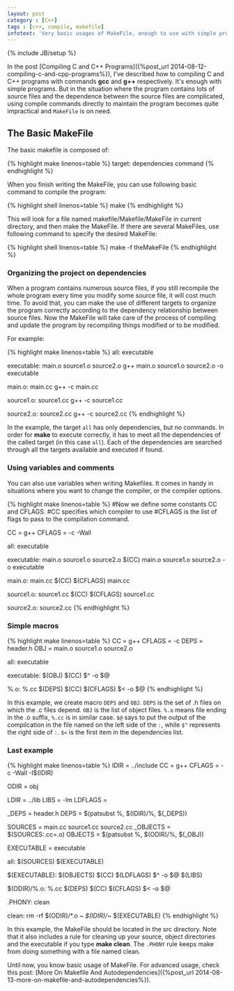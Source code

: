 ```yaml
---
layout: post
category : [C++]
tags : [c++, compile, makefile]
infotext: 'Very basic usages of MakeFile, enough to use with simple projects.'
---
```

{% include JB/setup %}

In the post [Compiling C and C++ Programs]({%post_url 2014-08-12-compiling-c-and-cpp-programs%}), I've described how to
compiling C and C++ programs with commands **gcc** and **g++** respectively. It's enough with simple programs. But in
the situation where the program contains lots of source files and the dependence between the source files are
complicated, using compile commands directly to maintain the program becomes quite impractical and `MakeFile` is on
need.

## The Basic MakeFile

The basic makefile is composed of:

{% highlight make linenos=table %}
target: dependencies
    command
{% endhighlight %}

When you finish writing the MakeFile, you can use following basic command to compile the program:

{% highlight shell linenos=table %}
make
{% endhighlight %}

This will look for a file named makefile/Makefile/MakeFile in current directory, and then make the MakeFile. If there
are several MakeFiles, use following command to specify the desired MakeFile:

{% highlight shell linenos=table %}
make -f theMakeFile
{% endhighlight %}

<!-- more -->

### Organizing the project on dependencies

When a program contains numerous source files, if you still recompile the whole program every time you modify some
source file, it will cost much time. To avoid that, you can make the use of different targets to organize the program
correctly according to the dependency relationship between source files. Now the MakeFile will take care of the process
of compiling and update the program by recompiling things modified or to be modified.

For example:

{% highlight make linenos=table %}
all: executable

executable: main.o source1.o source2.o
    g++ main.o source1.o source2.o -o executable

main.o: main.cc
    g++ -c main.cc

source1.o: source1.cc
    g++ -c source1.cc

source2.o: source2.cc
    g++ -c source2.cc
{% endhighlight %}

In the example, the target `all` has only dependencies, but no commands. In order for **make** to execute correctly, it
has to meet all the dependencies of the called target (in this case `all`). Each of the dependencies are searched
through all the targets available and executed if found.

### Using variables and comments

You can also use variables when writing Makefiles. It comes in handy in situations where you want to change the
compiler, or the compiler options.

{% highlight make linenos=table %}
#Now we define some constants CC and CFLAGS.
#CC specifies which compiler to use
#CFLAGS is the list of flags to pass to the compilation command.

CC = g++
CFLAGS = -c -Wall

all: executable

executable: main.o source1.o source2.o
    $(CC) main.o source1.o source2.o -o executable

main.o: main.cc
    $(CC) $(CFLAGS) main.cc

source1.o: source1.cc
    $(CC) $(CFLAGS) source1.cc

source2.o: source2.cc
{% endhighlight %}

### Simple macros

{% highlight make linenos=table %}
CC = g++
CFLAGS = -c
DEPS = header.h
OBJ = main.o source1.o source2.o

all: executable

executable: $(OBJ)
    $(CC) $^ -o $@

%.o: %.cc $(DEPS)
    $(CC) $(CFLAGS) $< -o $@
{% endhighlight %}

In this example, we create macro `DEPS` and `OBJ`. `DEPS` is the set of .h files on which the .c files depend. `OBJ` is
the list of object files. `%.o` means file ending in the .o suffix, `%.cc` is in similar case. `$@` says to put the
output of the compilcation in the file named on the left side of the `:`, while `$^` represents the right side of `:`.
`$<` is the first item in the dependencies list.

### Last example

{% highlight make linenos=table %}
IDIR = ../include
CC = g++
CFLAGS = -c -Wall -I$(IDIR)

ODIR = obj

LDIR = ../lib
LIBS = -lm
LDFLAGS =

_DEPS = header.h
DEPS = $(patsubst %, $(IDIR)/%, $(_DEPS))

SOURCES = main.cc source1.cc source2.cc
_OBJECTS = $(SOURCES:.cc=.o)
OBJECTS = $(patsubst %, $(ODIR)/%, $(_OBJ))

EXECUTABLE = executable

all: $(SOURCES) $(EXECUTABLE)

$(EXECUTABLE): $(OBJECTS)
    $(CC) $(LDFLAGS) $^ -o $@ $(LIBS)

$(ODIR)/%.o: %.cc $(DEPS)
    $(CC) $(CFLAGS) $< -o $@

.PHONY: clean

clean:
    rm -rf $(ODIR)/*.o *~ $(IDIR)/*~ $(EXECUTABLE)
{% endhighlight %}

In this example, the MakeFile should be located in the src directory. Note that it also includes a rule for cleaning up
your source, object directories and the executable if you type **make clean**. The `.PHONY` rule keeps make from doing
something with a file named clean.

Until now, you know basic usage of MakeFile. For advanced usage, check this post:
[More On Makefile And Autodependencies]({%post_url 2014-08-13-more-on-makefile-and-autodependencies%}).
